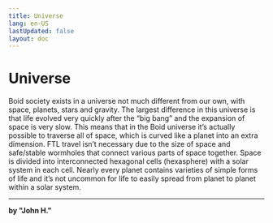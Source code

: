 ```yaml
---
title: Universe
lang: en-US
lastUpdated: false
layout: doc
---
```


# Universe
Boid society exists in a universe not much different from our own, with space, planets, stars and gravity. The largest difference in this universe is that life evolved very quickly after the “big bang” and the expansion of space is very slow. This means that in the Boid universe it’s actually possible to traverse all of space, which is curved like a planet into an extra dimension. FTL travel isn’t necessary due to the size of space and safe/stable wormholes that connect various parts of space together. Space is divided into interconnected hexagonal cells (hexasphere) with a solar system in each cell. Nearly every planet contains varieties of simple forms of life and it’s not uncommon for life to easily spread from planet to planet within a solar system.
___
**by "John H."**